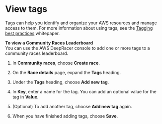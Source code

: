 # View tags<a name="view-tags"></a>

Tags can help you identify and organize your AWS resources and manage access to them\. For more information about using tags, see the [Tagging best practices](https://d1.awsstatic.com/whitepapers/aws-tagging-best-practices.pdf) whitepaper\.

**To view a Community Races Leaderboard**  
You can use the AWS DeepRacer console to add one or more tags to a community races leaderboard\.

1. In **Community races**, choose **Create race**\.

1. On the **Race details** page, expand the **Tags** heading\.

1. Under the **Tags** heading, choose **Add new tag**\.

1. In **Key**, enter a name for the tag\. You can add an optional value for the tag in **Value**\.

1. \(Optional\) To add another tag, choose **Add new tag** again\.

1. When you have finished adding tags, choose **Save**\.